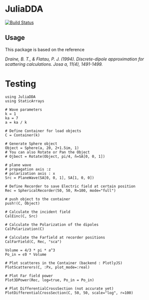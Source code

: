 # JuliaDDA

[![Build Status](https://github.com/cyclinghiter/JuliaDDA.jl/actions/workflows/CI.yml/badge.svg?branch=main)](https://github.com/cyclinghiter/JuliaDDA.jl/actions/workflows/CI.yml?query=branch%3Amain)

## Usage

This package is based on the reference 

*Draine, B. T., & Flatau, P. J. (1994). Discrete-dipole approximation for scattering calculations. Josa a, 11(4), 1491-1499.*

# Testing

    using JuliaDDA
    using StaticArrays

    # Wave parameters
    k = 1
    ka = 7
    a = ka / k

    # Define Container for load objects 
    C = Container(k)

    # Generate Sphere object 
    Object = Sphere(a, 20, 2+1.5im, 1)
    # You can also Rotate or Pan the Object
    # Ojbect = Rotate(Object, pi/4, n̂=SA[0, 0, 1])

    # plane wave
    # propagation axis :z
    # polarization axis : x
    Src = PlaneWave(SA[0, 0, 1], SA[1, 0, 0]) 

    # Define Recorder to save Electric field at certain position
    Rec = SphericalRecorder(50, 50, R=100, mode="full")

    # push object to the container
    push!(C, Object)

    # Calculate the incident field
    CalEinc(C, Src)

    # Calculate the Polarization of the dipoles
    CalPolarization(C)

    # Calculate the Farfield at recorder positions
    CalFarField(C, Rec, "sca")

    Volume = 4/3 * pi * a^3
    Po_in = ϵ0 * Volume 

    # Plot scatteres in the Container (backend : PlotlyJS)
    PlotScatterers(C, :Px, plot_mode=:real)

    # Plot Far field power
    Plot3DPower(Rec, log=true, Po_in = Po_in)

    # Plot DifferentialCrossSection (not accurate yet)
    PlotDifferentialCrossSection(C, 50, 50, scale="log", r=100)
